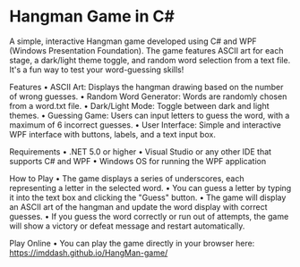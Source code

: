 # Hangman Game in C#
A simple, interactive Hangman game developed using C# and WPF (Windows Presentation Foundation). The game features ASCII art for each stage, a dark/light theme toggle, and random word selection from a text file. It's a fun way to test your word-guessing skills!

Features
• ASCII Art: Displays the hangman drawing based on the number of wrong guesses.
• Random Word Generator: Words are randomly chosen from a word.txt file.
• Dark/Light Mode: Toggle between dark and light themes.
• Guessing Game: Users can input letters to guess the word, with a maximum of 6 incorrect guesses.
• User Interface: Simple and interactive WPF interface with buttons, labels, and a text input box.

Requirements
• .NET 5.0 or higher
• Visual Studio or any other IDE that supports C# and WPF
• Windows OS for running the WPF application

How to Play
• The game displays a series of underscores, each representing a letter in the selected word.
• You can guess a letter by typing it into the text box and clicking the "Guess" button.
• The game will display an ASCII art of the hangman and update the word display with correct guesses.
• If you guess the word correctly or run out of attempts, the game will show a victory or defeat message and restart automatically.


Play Online
• You can play the game directly in your browser here: https://imddash.github.io/HangMan-game/

